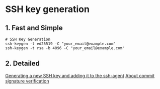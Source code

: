 # SSH key generation

## 1. Fast and Simple

```
# SSH Key Generation
ssh-keygen -t ed25519 -C "your_email@example.com"
ssh-keygen -t rsa -b 4096 -C "your_email@example.com"
```

## 2. Detailed

[Generating a new SSH key and adding it to the ssh-agent](https://docs.github.com/en/authentication/connecting-to-github-with-ssh/generating-a-new-ssh-key-and-adding-it-to-the-ssh-agent)
[About commit signature verification](https://docs.github.com/en/authentication/managing-commit-signature-verification/about-commit-signature-verification)